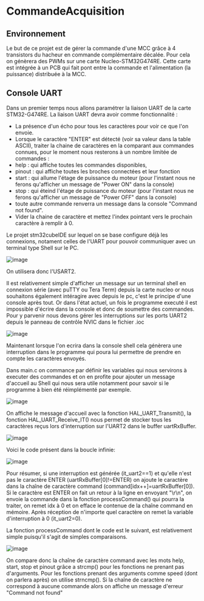 # CommandeAcquisition
## Environnement 

Le but de ce projet est de gérer la commande d'une MCC grâce à 4 transistors du hacheur en commande complémentaire décalée. Pour cela on génèrera des PWMs sur une carte Nucleo-STM32G474RE. Cette carte est intégrée à un PCB qui fait pont entre la commande et l'alimentation (la puissance) distribuée à la MCC.

## Console UART

Dans un premier temps nous allons paramétrer la liaison UART de la carte STM32-G474RE.
La liaison UART devra avoir comme fonctionnalité :
-   La présence d'un écho pour tous les caractères pour voir ce que l'on envoie.
-   Lorsque le caractère "ENTER" est détecté (voir sa valeur dans la table ASCII), traiter la chaine de caractères en la comparant aux commandes connues, pour le moment nous resterons à un nombre limitée de commandes :
-   help : qui affiche toutes les commandes disponibles,
-   pinout : qui affiche toutes les broches connectées et leur fonction  
-   start : qui allume l'étage de puissance du moteur (pour l'instant nous ne ferons qu'afficher un message de "Power ON" dans la console)  
-   stop : qui éteind l'étage de puissance du moteur (pour l'instant nous ne ferons qu'afficher un message de "Power OFF" dans la console)
-   toute autre commande renverra un message dans la console "Command not found".
-   Vider la chaine de caractère et mettez l'index pointant vers le prochain caractère à remplir à 0.

Le projet stm32cubeIDE sur lequel on se base configure déjà les connexions, notament celles de l'UART pour pouvoir communiquer avec un terminal type Shell sur le PC.

![image](https://github.com/ThierryJnn/CommandeAcquisition/assets/144686292/d1854832-a024-478c-bdf7-e82cbf9315c3)

On utilisera donc l'USART2.

Il est relativement simple d'afficher un message sur un terminal shell en connexion série (avec puTTY ou Tera Term) depuis la carte nucleo or nous souhaitons
également intéragire avec depuis le pc, c'est le principe d'une console après tout.
Or dans l'état actuel, un fois le programme executé il est impossible d'écrire dans la console et donc de soumettre des commandes.
Pour y parvenir nous devons gérer les interruptions sur les ports UART2 depuis le panneau de contrôle NVIC dans le fichier .ioc

![image](https://github.com/ThierryJnn/CommandeAcquisition/assets/144686292/73b41efb-5f0f-4394-8650-58b16d39e2df)

Maintenant lorsque l'on ecrira dans la console shell cela génèrera une interruption dans le programme qui poura lui permettre de prendre en compte les caractères envoyés.

Dans main.c on commance par définir les variables qui nous servirons à executer des commandes et on en profite pour ajouter un message d'accueil au Shell qui nous sera utile notamment pour savoir si le programme à bien été réimplémenté par exemple.

![image](https://github.com/ThierryJnn/CommandeAcquisition/assets/144686292/aaa5f0aa-3cb8-450b-b145-d89ee8ab19a2)

On affiche le message d'accueil avec la fonction HAL_UART_Transmit(), la fonction HAL_UART_Receive_IT() nous permet de stocker tous les caractères reçus lors d'interruption sur l'UART2 dans le buffer uartRxBuffer.

![image](https://github.com/ThierryJnn/CommandeAcquisition/assets/144686292/217868b4-267f-4b30-8010-d5a12f4d1ab3)

Voici le code présent dans la boucle infinie:

![image](https://github.com/ThierryJnn/CommandeAcquisition/assets/144686292/194977eb-22d1-4895-9551-93957defd865)

Pour résumer, si une interruption est générée (it_uart2==1) et qu'elle n'est pas le caractère ENTER (uartRxBuffer[0]!=ENTER) on ajoute le caractère dans la chaîne de caractère command (command[idx++]=uartRxBuffer[0]). Si le caractère est ENTER on fait un retour à la ligne en envoyant "\r\n", on envoie la commande dans la fonction processCommand() qui pourra la traiter, on remet idx à 0 et on efface le contenue de la chaîne command en mémoire.
Après réception de n'importe quel caractère on remet la variable d'interruption à 0 (it_uart2=0).

La fonction processCommand dont le code est le suivant, est relativement simple puisqu'il s'agit de simples comparaisons.

![image](https://github.com/ThierryJnn/CommandeAcquisition/assets/144686292/b08320f0-924c-403f-9d38-adc33f6ea744)

On compare donc la chaîne de caractère command avec les mots help, start, stop et pinout grâce a strcmp() pour les fonctions ne prenant pas d'arguments.
Pour les fonctions prenant des arguments comme speed (dont on parlera après) on utilise strncmp(). Si la chaîne de caractère ne correspond à aucune commande alors on affiche un message d'erreur "Command not found" 
